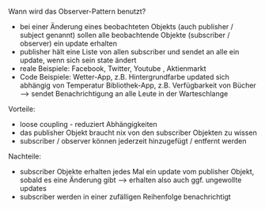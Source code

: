 
Wann wird das Observer-Pattern benutzt?
- bei einer Änderung eines beobachteten Objekts (auch publisher / subject genannt) sollen alle beobachtende Objekte (subscriber / observer) ein update erhalten
- publisher hält eine Liste von allen subscriber und sendet an alle ein update, wenn sich sein state ändert
- reale Beispiele: Facebook, Twitter, Youtube , Aktienmarkt
- Code Beispiele: Wetter-App, z.B. Hintergrundfarbe updated sich abhängig von Temperatur
                  Bibliothek-App, z.B. Verfügbarkeit von Bücher --> sendet Benachrichtigung an alle Leute in der Warteschlange

Vorteile:
- loose coupling - reduziert Abhängigkeiten
- das publisher Objekt braucht nix von den subscriber Objekten zu wissen
- subscriber / observer können jederzeit hinzugefügt / entfernt werden

Nachteile:
- subscriber Objekte erhalten jedes Mal ein update vom publisher Objekt, sobald es eine Änderung gibt --> erhalten also auch ggf. ungewollte updates
- subscriber werden in einer zufälligen Reihenfolge benachrichtigt